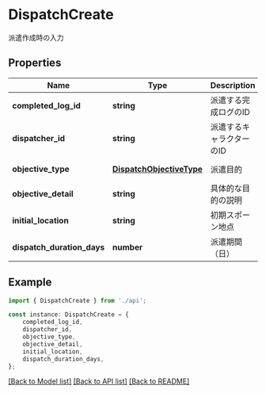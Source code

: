 # DispatchCreate

派遣作成時の入力

## Properties

Name | Type | Description | Notes
------------ | ------------- | ------------- | -------------
**completed_log_id** | **string** | 派遣する完成ログのID | [default to undefined]
**dispatcher_id** | **string** | 派遣するキャラクターのID | [default to undefined]
**objective_type** | [**DispatchObjectiveType**](DispatchObjectiveType.md) | 派遣目的 | [default to undefined]
**objective_detail** | **string** | 具体的な目的の説明 | [default to undefined]
**initial_location** | **string** | 初期スポーン地点 | [default to undefined]
**dispatch_duration_days** | **number** | 派遣期間（日） | [default to undefined]

## Example

```typescript
import { DispatchCreate } from './api';

const instance: DispatchCreate = {
    completed_log_id,
    dispatcher_id,
    objective_type,
    objective_detail,
    initial_location,
    dispatch_duration_days,
};
```

[[Back to Model list]](../README.md#documentation-for-models) [[Back to API list]](../README.md#documentation-for-api-endpoints) [[Back to README]](../README.md)
